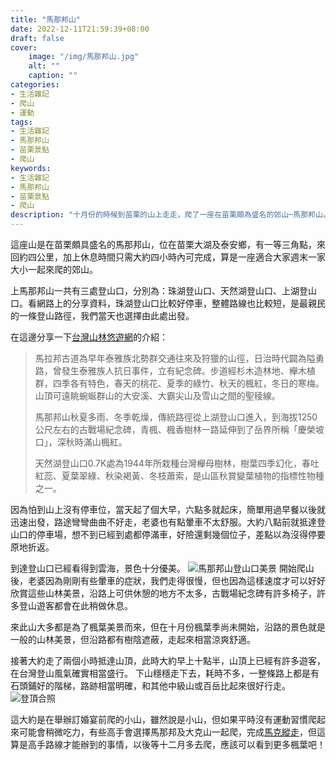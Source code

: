 ```yaml
---
title: "馬那邦山"
date: 2022-12-11T21:59:39+08:00
draft: false
cover:
    image: "/img/馬那邦山.jpg"
    alt: ""
    caption: ""
categories: 
- 生活雜記
- 爬山
- 運動
tags: 
- 生活雜記
- 馬那邦山
- 苗栗景點
- 爬山
keywords:
- 生活雜記
- 馬那邦山
- 苗栗景點
- 爬山
description: "十月份的時候到苗栗的山上走走，爬了一座在苗栗頗為盛名的郊山─馬那邦山。"
---
```


這座山是在苗栗頗具盛名的馬那邦山，位在苗栗大湖及泰安鄉，有一等三角點，來回約四公里，加上休息時間只需大約四小時內可完成，算是一座適合大家週末一家大小一起來爬的郊山。

上馬那邦山一共有三處登山口，分別為：珠湖登山口、天然湖登山口、上湖登山口。看網路上的分享資料，珠湖登山口比較好停車，整體路線也比較短，是最親民的一條登山路徑，我們當天也選擇由此處出發。

在這邊分享一下[台灣山林悠遊網](https://recreation.forest.gov.tw/Trail/RT?typ=3&tr_id=047)的介紹：
> 馬拉邦古道為早年泰雅族北勢群交通往來及狩獵的山徑，日治時代闢為隘勇路，曾發生泰雅族人抗日事件，立有紀念碑。步道經杉木造林地、櫸木植群，四季各有特色，春天的桃花、夏季的綠竹、秋天的楓紅，冬日的寒梅。山頂可遠眺蜿蜒群山的大安溪、大霸尖山及雪山之間的聖稜線。  
>
> 馬那邦山秋夏多雨、冬季乾燥，傳統路徑從上湖登山口進入，到海拔1250公尺左右的古戰場紀念碑，青楓、楓香樹林一路延伸到了岳界所稱「慶榮坡口」，深秋時滿山楓紅。
>
> 天然湖登山口0.7K處為1944年所栽種台灣櫸母樹林，樹葉四季幻化，春吐紅蕊、夏葉翠綠、秋染褐黃、冬枝蕭索，是山區秋賞變葉植物的指標性物種之一。

因為怕到山上沒有停車位，當天起了個大早，六點多就起床，簡單用過早餐以後就迅速出發，路途彎彎曲曲不好走，老婆也有點暈車不太舒服。大約八點前就抵達登山口的停車場，想不到已經到處都停滿車，好險還剩幾個位子，差點以為沒得停要原地折返。

到達登山口已經看得到雲海，景色十分優美。
![馬那邦山登山口美景](/img/馬那邦山登山口.jpg)
開始爬山後，老婆因為剛剛有些暈車的症狀，我們走得很慢，但也因為這樣速度才可以好好欣賞這些山林美景，沿路上可供休憩的地方不太多，古戰場紀念碑有許多椅子，許多登山遊客都會在此稍做休息。

來此山大多都是為了楓葉美景而來，但在十月份楓葉季尚未開始，沿路的景色就是一般的山林美景，但沿路都有樹陰遮蔽，走起來相當涼爽舒適。

接著大約走了兩個小時抵達山頂，此時大約早上十點半，山頂上已經有許多遊客，在台灣登山風氣確實相當盛行。
下山穩穩走下去，耗時不多，一整條路上都是有石頭鋪好的階梯，路跡相當明確，和其他中級山或百岳比起來很好行走。
![登頂合照](/img/登頂合照.jpg)

這大約是在舉辦訂婚宴前爬的小山，雖然說是小山，但如果平時沒有運動習慣爬起來可能會稍微吃力，有些高手會選擇馬那邦及大克山一起爬，完成[馬克縱走](https://hiking.biji.co/index.php?q=trail&act=detail&id=958)，但這算是高手路線才能辦到的事情，以後等十二月多去爬，應該可以看到更多楓葉吧！